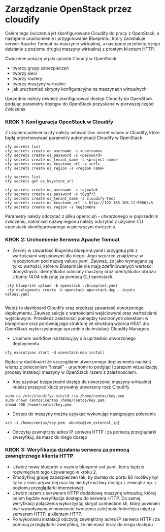 # Zarządzanie OpenStack przez  cloudify

Celem tego ćwiczenia jet skonfigurowane Cloudify do pracy z OpenStack, a następnie uruchomienie i przygotowanie Blueprintu, który zainstaluje serwer Apache Tomcat na maszynie wirtualnej, a nastepnie przetestuje jego działanie z poziomu drugiej maszyny wirtualnej z prostym klientem HTTP.

Ćwiczenie pokazę w jaki sposób Cloudiy w OpenStack:
- tworzy grupy zabezpieczeń
- tworzy sieci
- tworzy routery
- tworzy maszyny wirtualne
- jak uruchamiać skrypty konfiguracyjne na maszynach wirtualnych

Uprzednio należy również skonfigurować dostęp Cloudify do OpenStack podając parametry dostępu do OpenStack pozyskane w pierwszej części ćwiczenia.

### KROK 1: Konfiguracja OpenStack w Cloudify
Z użyciem polecenia cfy należy ustawić tzw. secret values w Cloudify, które będą przechowywać parametry autentykacji Cloudify w OpenStack

```
cfy secrets list
cfy secrets create os_username -s <username>
cfy secrets create os_password -s <password>
cfy secrets create os_tenant_name -s <project name>
cfy secrets create os_keystone_url -s <url>
cfy secrets create os_region -s <region name>

cfy secrets list
cfy secrets get os_keystone_url

cfy secrets create os_username -s rajewluk
cfy secrets create os_password -s t6ygfr5
cfy secrets create os_tenant_name -s cloudify-test
cfy secrets create os_keystone_url -s http://192.168.186.11:5000/v3
cfy secrets create os_region -s RegionOne
```
Parametry należy odczytać z pliku openrc.sh - utworzonego w poprzednim ćwiczeniu, natomiast nazwę regionu należy odczytać z użyciem CLI openstack skonfigurowanego w pierwszym ćwiczeniu

### KROK 2: Urchomienie Serwera Apache Tomcat

- Zerknij w zawartość Bluprintu blueprint.yaml i przygotuj plik z wartościami wejsciowymi dla niego. Jego wzorzec znajdziesz w repozytorium pod nazwą values.yaml. Zauważ, że jako wymagane są tylko wartości, które w Blueprincie nie mają zdefiniowanych wartości domyślnych. Identyfikator odmiany maszyny oraz identyfikator obrazu Ubuntu 14.04 odczytaj za pomocą CLI openstack.

```
 cfy blueprint upload -b openstack ./blueprint.yaml
 cfy deployments create -b openstack openstack-dep --inputs values.yaml
 
```
Wejdź to dashboard Cloudify oraz przejrzyj zawartość utworzonego deploymentu. Zauważ sekcje z wartościami wejściowymi oraz wartościami wyjściowymi. Prześledź zależności pomiędzy tworzonymi obiektami w blueprincie oraz porównaj jego strukturę ze strukturą wzorca HEAT dla OpenStack wykorzystanego uprzednio do instalacji Cloudify Managera.

- Uruchom workflow isnstalacyjny dla uprzednio utworzonego deploymentu

```
cfy executions start -d openstack-dep install
```

Będac w dashboard ze szczegółami utworzonego deploymentu naciśnij wiersz z poleceniem "Install" - uruchomi to podgląd i zarazem wizualizację procesy instalacji maszyny w OpenStack razem z zależnościami.

- Aby uzyskać bezpośredni dostęp do utworzonej maszyny wirtualnej musisz przegrać klucz prywatny utworzony rzez Cloudify 
```
sudo cp /etc/cloudify/.ssh/id_rsa /home/centos/key.pem 
sudo chown centos:centos /home/centos/key.pem 
chmod 400 /home/centos/key.pem 
```
- Dostep do maszyny można uzyskać wykonując następujące polecenie
```
ssh -i /home/centos/key.pem  ubuntu@{vm_external_ip}
```

- Odczytaj zewnętrzny adres IP serwera HTTP i za pomocą przeglądarki zweryfikuj, że masz do niego dostęp

### KROK 3: Weryfikacja działania serwera za pomocą zewnętrznego klienta HTTP
- Utwórz nowy blueprint o nazwie blueprint-ext.yaml, który będzie rozwinięciem tego używanego w kroku 2. 
- Zmodyfikuj grupę zabezpieczeń tak, by dostep do portu 80 możliwy był tylko z sieci prywatnej oraz by nie był możliwy dostęp z zewnątrz np. z poziomu przeglądarki internetowej
- Utwórz razem z serwerem HTTP dodatkową maszynę wirtualną, której celem będzie weryfikacja dostępu do serwera HTTP. Do samej weryfikacji połączenia wykorzystaj skrypt connection.sh, który powinien być wywoływany w momencie tworzenia zależności/interfejsu między serwerem HTTP, a klientem HTTP. 
- Po wykonaniu instalacji odczytaj zewnętrzny adres IP serwera HTTP i za pomocą przeglądarki zweryfikuj, że nie masz teraz do niego dostępu